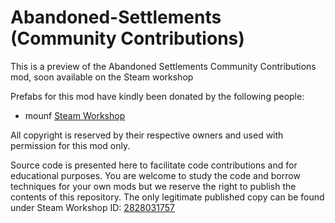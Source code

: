 # Abandoned-Settlements (Community Contributions)

This is a preview of the Abandoned Settlements Community Contributions mod, soon available on the Steam workshop

Prefabs for this mod have kindly been donated by the following people:
*  mounf [Steam Workshop](https://steamcommunity.com/profiles/76561197977218107/myworkshopfiles/?appid=244850)

All copyright is reserved by their respective owners and used with permission for this mod only.

Source code is presented here to facilitate code contributions and for educational purposes.  You are welcome to study the code and borrow techniques for your own mods but we reserve the right to publish the contents of this repository.  The only legitimate published copy can be found under Steam Workshop ID: [2828031757](https://steamcommunity.com/sharedfiles/filedetails/?id=2828031757)

